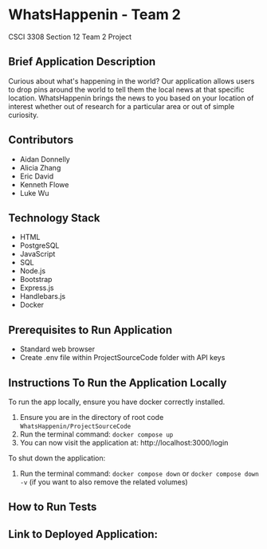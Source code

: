 # WhatsHappenin - Team 2
CSCI 3308 Section 12 Team 2 Project

## Brief Application Description
Curious about what's happening in the world? Our application allows users to drop pins around the world to tell them the local news at that specific location. WhatsHappenin brings the news to you based on your location of interest whether out of research for a particular area or out of simple curiosity.

## Contributors
* Aidan Donnelly
* Alicia Zhang
* Eric David
* Kenneth Flowe
* Luke Wu

## Technology Stack
* HTML
* PostgreSQL
* JavaScript
* SQL
* Node.js
* Bootstrap
* Express.js
* Handlebars.js
* Docker

## Prerequisites to Run Application
* Standard web browser
* Create .env file within ProjectSourceCode folder with API keys

## Instructions To Run the Application Locally 
To run the app locally, ensure you have docker correctly installed.
1. Ensure you are in the directory of root code `WhatsHappenin/ProjectSourceCode`
2. Run the terminal command: ```docker compose up```
3. You can now visit the application at: http://localhost:3000/login

To shut down the application:
1. Run the terminal command: `docker compose down` or `docker compose down -v` (if you want to also remove the related volumes)


## How to Run Tests

## Link to Deployed Application: